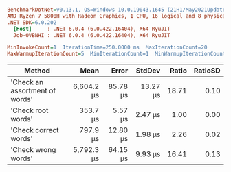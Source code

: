 ``` ini

BenchmarkDotNet=v0.13.1, OS=Windows 10.0.19043.1645 (21H1/May2021Update)
AMD Ryzen 7 5800H with Radeon Graphics, 1 CPU, 16 logical and 8 physical cores
.NET SDK=6.0.202
  [Host]     : .NET 6.0.4 (6.0.422.16404), X64 RyuJIT
  Job-OVBNHI : .NET 6.0.4 (6.0.422.16404), X64 RyuJIT

MinInvokeCount=1  IterationTime=250.0000 ms  MaxIterationCount=20  
MaxWarmupIterationCount=5  MinIterationCount=1  MinWarmupIterationCount=1  

```
|                         Method |       Mean |    Error |   StdDev | Ratio | RatioSD |
|------------------------------- |-----------:|---------:|---------:|------:|--------:|
| &#39;Check an assortment of words&#39; | 6,604.2 μs | 85.78 μs | 13.27 μs | 18.71 |    0.10 |
|             &#39;Check root words&#39; |   353.7 μs |  5.57 μs |  2.47 μs |  1.00 |    0.00 |
|          &#39;Check correct words&#39; |   797.9 μs | 12.80 μs |  1.98 μs |  2.26 |    0.02 |
|            &#39;Check wrong words&#39; | 5,792.3 μs | 64.15 μs |  9.93 μs | 16.41 |    0.13 |
